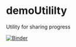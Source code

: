 # demoUtililty
Utility for sharing progress

[![Binder](https://mybinder.org/badge_logo.svg)](https://mybinder.org/v2/gh/trisanu/demoUtililty.git/main)
